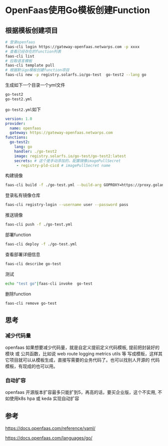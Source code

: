 # OpenFaas使用Go模板创建Function

## 根据模板创建项目

```sh
# 登录openfaas
faas-cli login https://gateway-openfaas.netwarps.com -p xxxx
# 查看已经存在的function列表
faas-cli list
# 拉取语言模板
faas-cli template pull
# 根据默认go模板创建function项目
faas-cli new -p registry.solarfs.io/go-test  go-test2 --lang go
```

生成如下一个目录一个yml文件

```sh
go-test2
go-test2.yml
```

`go-test2.yml`如下

```yaml
version: 1.0
provider:
  name: openfaas
  gateway: https://gateway-openfaas.netwarps.com
functions:
  go-test2:
    lang: go
    handler: ./go-test2
    image: registry.solarfs.io/go-test/go-test2:latest
    secrets: # 这个是手动添加的，配置镜像imagePullSecret
     - registry-pld-cicd # imagePullSecret name
```

构建镜像

```sh
faas-cli build -f ./go-test.yml --build-arg GOPROXY=https://proxy.golang.com.cn,direct
```

登录私有镜像仓库

```sh
faas-cli registry-login --username user --password pass
```

推送镜像

```sh
faas-cli push -f ./go-test.yml
```

部署function

```sh
faas-cli deploy -f ./go-test.yml
```

查看部署详细信息

```sh
faas-cli describe go-test
```

测试

```sh
echo "test go"|faas-cli invoke  go-test
```

删除function

```sh
faas-cli remove go-test
```

## 思考

### 减少代码量

openfaas 如果想要减少代码量，就是自定义提前定义代码模板, 提前把封装好的 模块 或  公共函数，比如说 web route logging metrics utils  等 写成模板，这样其它项目就可以从模板生成，直接写需要的业务代码了。也可以找别人开源的 代码模板，有现成的也可以用。

### 自动扩容

openfaas 开源版本扩容最多只能扩到5，再高的话，要买企业版，这个不实用, 不如使用k8s hpa 或 keda  实现自动扩容

## 参考

https://docs.openfaas.com/reference/yaml/

https://docs.openfaas.com/languages/go/